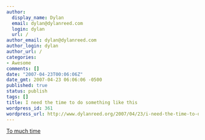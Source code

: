 ```yaml
---
author:
  display_name: Dylan
  email: dylan@dylanreed.com
  login: dylan
  url: /
author_email: dylan@dylanreed.com
author_login: dylan
author_url: /
categories:
- Awesome
comments: []
date: "2007-04-23T00:06:06Z"
date_gmt: 2007-04-23 06:06:06 -0500
published: true
status: publish
tags: []
title: I need the time to do something like this
wordpress_id: 361
wordpress_url: http://www.dylanreed.org/2007/04/23/i-need-the-time-to-do-something-like-this/
---
```


[To much time][1]

   [1]: http://www.bit-tech.net/modding/2007/04/23/yuugou_by_greensabbath/1.html

